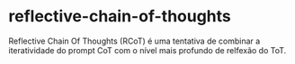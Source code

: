 # reflective-chain-of-thoughts
Reflective Chain Of Thoughts (RCoT) é uma tentativa de combinar a iteratividade do prompt CoT com o nível mais profundo de relfexão do ToT.
